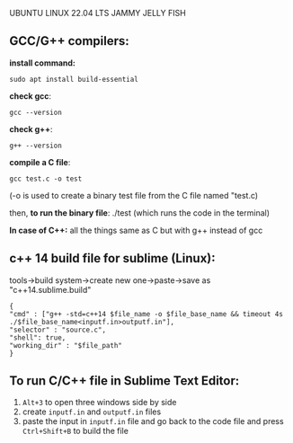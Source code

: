 UBUNTU LINUX 22.04 LTS JAMMY JELLY FISH

GCC/G++ compilers:
-------------------------
**install command:** 

```sudo apt install build-essential```

**check gcc**: 

```gcc --version```

**check g++**: 

```g++ --version```

**compile a C file**: 

``` gcc test.c -o test ```

(-o is used to create a binary test file from the C file named "test.c)

then, **to run the binary file**: ./test (which runs the code in the terminal)

**In case of C++:** all the things same as C but with g++ instead of gcc


c++ 14 build file for sublime (Linux):
--------------------------------------
tools->build system->create new one->paste->save as "c++14.sublime.build"
```
{
"cmd" : ["g++ -std=c++14 $file_name -o $file_base_name && timeout 4s ./$file_base_name<inputf.in>outputf.in"], 
"selector" : "source.c",
"shell": true,
"working_dir" : "$file_path"
}
```
To run C/C++ file in Sublime Text Editor:
-----------------------------------------
1. ```Alt+3``` to open three windows side by side
2. create ```inputf.in``` and ```outputf.in``` files
3. paste the input in ```inputf.in``` file and go back to the code file and press ```Ctrl+Shift+B``` to build the file
